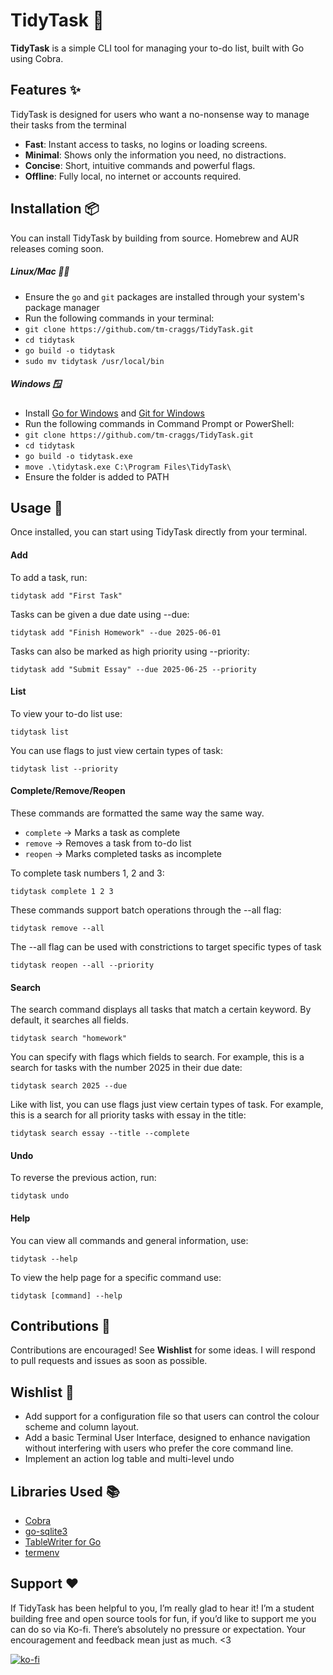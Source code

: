 # TidyTask 🫧

**TidyTask** is a simple CLI tool for managing your to-do list, built with Go using Cobra.

## Features ✨
TidyTask is designed for users who want a no-nonsense way to manage their tasks from the terminal 

- **Fast**: Instant access to tasks, no logins or loading screens.
- **Minimal**: Shows only the information you need, no distractions. 
- **Concise**: Short, intuitive commands and powerful flags.
- **Offline**: Fully local, no internet or accounts required.

## Installation 📦
You can install TidyTask by building from source. Homebrew and AUR releases coming soon. 

##### Linux/Mac 🐧🍎
- Ensure the `go` and `git` packages are installed through your system's package manager
- Run the following commands in your terminal:
- `git clone https://github.com/tm-craggs/TidyTask.git`
- `cd tidytask`
- `go build -o tidytask`
- `sudo mv tidytask /usr/local/bin` 

##### Windows 🪟
- Install [Go for Windows](https://go.dev/dl/) and [Git for Windows](https://git-scm.com/downloads/win)
- Run the following commands in Command Prompt or PowerShell:
- `git clone https://github.com/tm-craggs/TidyTask.git`
- `cd tidytask`
- `go build -o tidytask.exe`
- `move .\tidytask.exe C:\Program Files\TidyTask\`
- Ensure the folder is added to PATH

## Usage 🚀
Once installed, you can start using TidyTask directly from your terminal.

#### Add

To add a task, run:
```
tidytask add "First Task"
```

Tasks can be given a due date using --due:
```
tidytask add "Finish Homework" --due 2025-06-01
```

Tasks can also be marked as high priority using --priority:
```
tidytask add "Submit Essay" --due 2025-06-25 --priority
```
#### List

To view your to-do list use:
```
tidytask list
```

You can use flags to just view certain types of task:
```
tidytask list --priority
```

#### Complete/Remove/Reopen
These commands are formatted the same way the same way.
- `complete` → Marks a task as complete
- `remove` → Removes a task from to-do list
- `reopen` → Marks completed tasks as incomplete

To complete task numbers 1, 2 and 3:
```
tidytask complete 1 2 3
```

These commands support batch operations through the --all flag:
```
tidytask remove --all
```

The --all flag can be used with constrictions to target specific types of task
```
tidytask reopen --all --priority
```

#### Search
The search command displays all tasks that match a certain keyword. By default, it searches all fields.
```
tidytask search "homework"
```

You can specify with flags which fields to search. For example, this is a search for tasks with the number 2025 in their due date:
```
tidytask search 2025 --due
```

Like with list, you can use flags just view certain types of task. For example, this is a search for all priority tasks with essay in the title:
```
tidytask search essay --title --complete
```

#### Undo

To reverse the previous action, run:
```
tidytask undo
```

#### Help
You can view all commands and general information, use:
```
tidytask --help
```
To view the help page for a specific command use:
```
tidytask [command] --help
```

## Contributions 🤝
Contributions are encouraged! See **Wishlist** for some ideas. I will respond to pull requests and issues as soon as possible.

## Wishlist 💭
- Add support for a configuration file so that users can control the colour scheme and column layout.
- Add a basic Terminal User Interface, designed to enhance navigation without interfering with users who 
prefer the core command line.
- Implement an action log table and multi-level undo

## Libraries Used 📚
- [Cobra](https://github.com/spf13/cobra.git)
- [go-sqlite3](https://github.com/mattn/go-sqlite3.git)
- [TableWriter for Go](https://github.com/olekukonko/tablewriter.git)
- [termenv](https://github.com/muesli/termenv)

## Support ❤️
If TidyTask has been helpful to you, I’m really glad to hear it!
I’m a student building free and open source tools for fun, if you’d like to support me you can do so via Ko-fi. There’s absolutely no pressure or expectation. Your encouragement and feedback mean just as much. <3

[![ko-fi](https://ko-fi.com/img/githubbutton_sm.svg)](https://ko-fi.com/G2G81GQB6Y)
